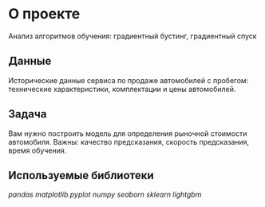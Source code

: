 # О проекте
Анализ алгоритмов обучения: градиентный бустинг, градиентный спуск

## Данные
Исторические данные сервиса по продаже автомобилей с пробегом: технические характеристики, комплектации и цены автомобилей.

## Задача

Вам нужно построить модель для определения рыночной стоимости автомобиля. Важны: качество предсказания, скорость предсказания, время обучения.


## Используемые библиотеки
*pandas*
*matplotlib.pyplot*
*numpy*
*seaborn*
*sklearn*
*lightgbm*
